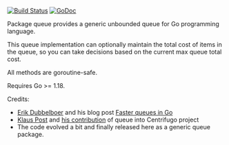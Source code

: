 [![Build Status](https://github.com/FZambia/queue/workflows/build/badge.svg?branch=main)](https://github.com/FZambia/queue/actions)
[![GoDoc](https://pkg.go.dev/badge/FZambia/queue)](https://pkg.go.dev/github.com/FZambia/queue)

Package queue provides a generic unbounded queue for Go programming language.

This queue implementation can optionally maintain the total cost of items in the queue, so you can take decisions based on the current max queue total cost.

All methods are goroutine-safe.

Requires Go >= 1.18.

Credits:

* [Erik Dubbelboer](https://github.com/erikdubbelboer) and his blog post [Faster queues in Go](https://blog.dubbelboer.com/2015/04/25/go-faster-queue.html)
* [Klaus Post](https://github.com/klauspost) and [his contribution](https://github.com/centrifugal/centrifugo/pull/23) of queue into Centrifugo project
* The code evolved a bit and finally released here as a generic queue package.
